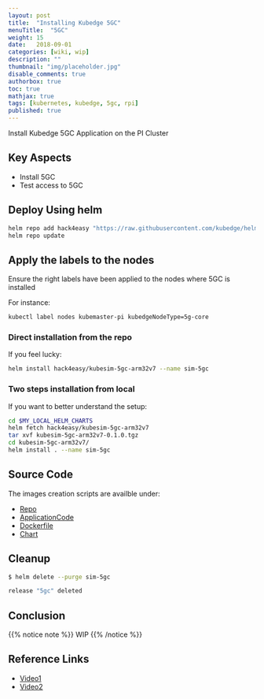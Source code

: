 ```yaml
---
layout: post
title:  "Installing Kubedge 5GC"
menuTitle:  "5GC"
weight: 15
date:   2018-09-01
categories: [wiki, wip]
description: ""
thumbnail: "img/placeholder.jpg"
disable_comments: true
authorbox: true
toc: true
mathjax: true
tags: [kubernetes, kubedge, 5gc, rpi]
published: true
---
```


Install Kubedge 5GC Application on the PI Cluster

<!--more-->

## Key Aspects

- Install 5GC
- Test access to 5GC

## Deploy Using helm

```bash
helm repo add hack4easy "https://raw.githubusercontent.com/kubedge/helmrepos/arm32v7/hack4easy"
helm repo update
```

## Apply the labels to the nodes

Ensure the right labels have been applied to the nodes where 5GC is installed

For instance:

```bash
kubectl label nodes kubemaster-pi kubedgeNodeType=5g-core 
```

### Direct installation from the repo

If you feel lucky:

```bash
helm install hack4easy/kubesim-5gc-arm32v7 --name sim-5gc 
```

### Two steps installation from local

If you want to better understand the setup:

```bash
cd $MY_LOCAL_HELM_CHARTS
helm fetch hack4easy/kubesim-5gc-arm32v7
tar xvf kubesim-5gc-arm32v7-0.1.0.tgz
cd kubesim-5gc-arm32v7/
helm install . --name sim-5gc 
```
## Source Code

The images creation scripts are availble under:

- [Repo](https://github.com/kubedge/kubesim_5gc)
- [ApplicationCode](https://github.com/kubedge/kubesim_5gc/tree/arm32v7/kubesim_5gc)
- [Dockerfile](https://github.com/kubedge/kubesim_5gc/tree/arm32v7/images/kubesim_5gc)
- [Chart](https://github.com/kubedge/kubesim_5gc/tree/arm32v7/charts/kubesim-5gc-arm32v7)

## Cleanup

```bash
$ helm delete --purge sim-5gc

release "5gc" deleted
```

## Conclusion

{{% notice note %}}
WIP
{{% /notice %}}

## Reference Links

- [Video1](https://youtu.be/ZyTLMnzehyU?t=1798)
- [Video2](https://www.youtube.com/watch?v=a7MX6ED2zVM)
